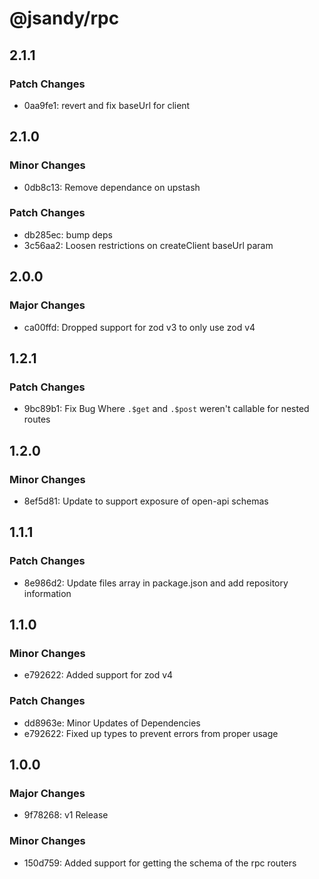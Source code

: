 # @jsandy/rpc

## 2.1.1

### Patch Changes

- 0aa9fe1: revert and fix baseUrl for client

## 2.1.0

### Minor Changes

- 0db8c13: Remove dependance on upstash

### Patch Changes

- db285ec: bump deps
- 3c56aa2: Loosen restrictions on createClient baseUrl param

## 2.0.0

### Major Changes

- ca00ffd: Dropped support for zod v3 to only use zod v4

## 1.2.1

### Patch Changes

- 9bc89b1: Fix Bug Where `.$get` and `.$post` weren't callable for nested routes

## 1.2.0

### Minor Changes

- 8ef5d81: Update to support exposure of open-api schemas

## 1.1.1

### Patch Changes

- 8e986d2: Update files array in package.json and add repository information

## 1.1.0

### Minor Changes

- e792622: Added support for zod v4

### Patch Changes

- dd8963e: Minor Updates of Dependencies
- e792622: Fixed up types to prevent errors from proper usage

## 1.0.0

### Major Changes

- 9f78268: v1 Release

### Minor Changes

- 150d759: Added support for getting the schema of the rpc routers
